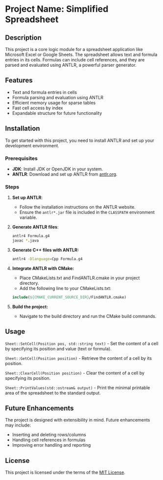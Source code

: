 # Project Name: Simplified Spreadsheet

## Description
This project is a core logic module for a spreadsheet application like Microsoft Excel or Google Sheets. The spreadsheet allows text and formula entries in its cells. Formulas can include cell references, and they are parsed and evaluated using ANTLR, a powerful parser generator.

## Features
- Text and formula entries in cells
- Formula parsing and evaluation using ANTLR
- Efficient memory usage for sparse tables
- Fast cell access by index
- Expandable structure for future functionality

## Installation
To get started with this project, you need to install ANTLR and set up your development environment.

### Prerequisites
- **JDK**: Install JDK or OpenJDK in your system.
- **ANTLR**: Download and set up ANTLR from [antlr.org](https://www.antlr.org).

### Steps
1. **Set up ANTLR**:
   - Follow the installation instructions on the ANTLR website.
   - Ensure the `antlr*.jar` file is included in the `CLASSPATH` environment variable.

2. **Generate ANTLR files**:
   ```bash
   antlr4 Formula.g4
   javac *.java

3. **Generate C++ files with ANTLR:**
   ```bash
   antlr4 -Dlanguage=Cpp Formula.g4

4. **Integrate ANTLR with CMake:**   
  
   - Place CMakeLists.txt and FindANTLR.cmake in your project directory.
   - Add the following line to your CMakeLists.txt:
    ```cmake
    include(${CMAKE_CURRENT_SOURCE_DIR}/FindANTLR.cmake)

5. **Build the project:**
   - Navigate to the build directory and run the CMake build commands. 
  
## Usage

`Sheet::SetCell(Position pos, std::string text)` - Set the content of a cell by specifying its position and value (text or formula).

`Sheet::GetCell(Position position)` - Retrieve the content of a cell by its position.

`Sheet::ClearCell(Position position)` - Clear the content of a cell by specifying its position.

`Sheet::PrintValues(std::ostream& output)` - Print the minimal printable area of the spreadsheet to the standard output.

## Future Enhancements
The project is designed with extensibility in mind. Future enhancements may include:

- Inserting and deleting rows/columns
- Handling cell references in formulas
- Improving error handling and reporting
  
## License
This project is licensed under the terms of the [MIT License](https://github.com/Daria-Chepurnaia/cpp-spreadsheet/blob/main/LICENSE).